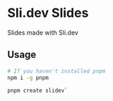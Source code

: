 # Sli.dev Slides

Slides made with Sli.dev

## Usage

```bash
# If you haven't installed pnpm
npm i -g pnpm

pnpm create slidev`
```

